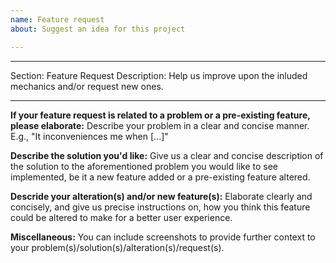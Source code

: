 ```yaml
---
name: Feature request
about: Suggest an idea for this project

---
```

---
Section: Feature Request
Description: Help us improve upon the inluded mechanics and/or request new ones.

---

**If your feature request is related to a problem or a pre-existing feature, please elaborate:**
Describe your problem in a clear and concise manner. E.g., "It inconveniences me when [...]"

**Describe the solution you'd like:**
Give us a clear and concise description of the solution to the aforementioned problem you would like to see implemented, be it a new feature added or a pre-existing feature altered.

**Descride your alteration(s) and/or new feature(s):**
Elaborate clearly and concisely, and give us precise instructions on, how you think this feature could be altered to make for a better user experience.

**Miscellaneous:**
You can include screenshots to provide further context to your problem(s)/solution(s)/alteration(s)/request(s).
